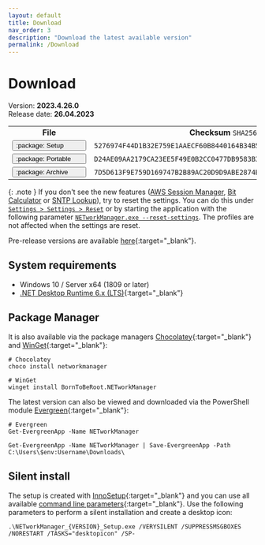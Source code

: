 ```yaml
---
layout: default
title: Download
nav_order: 3
description: "Download the latest available version"
permalink: /Download
---
```


# Download

Version: **2023.4.26.0** <br />
Release date: **26.04.2023**

<table>
  <tr>
    <td style="text-align: center;">
      <b>File</b>
    </td>
    <td style="text-align: center;">
      <b>Checksum</b> <code>SHA256</code>
    </td>
  </tr>
  <tr>
    <td>
      <a href='https://github.com/BornToBeRoot/NETworkManager/releases/download/2023.4.26.0/NETworkManager_2023.4.26.0_Setup.exe' style="text-decoration: none;" target="_blank">
        <span class="fs-5">
          <button type="button" name="button" class="btn btn-primary" style="width: 150px; text-align: left;">:package: Setup</button>
        </span>
      </a>
    </td>
    <td>
      <code>5276974F44D1B32E759E1AAECF60B8440164B34B501B0587DEACB367AA1FF304</code>
    </td>
  </tr>
  <tr>
    <td>
      <a href='https://github.com/BornToBeRoot/NETworkManager/releases/download/2023.4.26.0/NETworkManager_2023.4.26.0_Portable.zip' style="text-decoration: none;" target="_blank">
        <span class="fs-5">
          <button type="button" name="button" class="btn btn-primary" style="width: 150px; text-align: left;">:package: Portable</button>
        </span>
      </a>
    </td>
    <td>
      <code>D24AE09AA2179CA23EE5F49E0B2CC0477DB9583B3474241051693E243D512668</code>
    </td>
  </tr>
  <tr>
    <td>
      <a href='https://github.com/BornToBeRoot/NETworkManager/releases/download/2023.4.26.0/NETworkManager_2023.4.26.0_Archive.zip' style="text-decoration: none;" target="_blank">
        <span class="fs-5">
          <button type="button" name="button" class="btn btn-primary" style="width: 150px; text-align: left;">:package: Archive</button>
        </span>
      </a> 
    </td>
    <td>
      <code>7D5D613F9E759D169747B2B89AC20D9D9ABE2874B5CF620620F471963D52247D</code>
    </td>
  </tr>
</table>

{: .note }
If you don't see the new features ([AWS Session Manager](/NETworkManager//Documentation/Application/AWSSessionManager), [Bit Calculator](/NETworkManager//Documentation/Application/BitCalculator) or [SNTP Lookup](/NETworkManager//Documentation/Application/SNTPLookup)), try to reset the settings. You can do this under [`Settings > Settings > Reset`](/NETworkManager//Documentation/Settings/Settings#reset) or by starting the application with the following parameter [`NETworkManager.exe --reset-settings`](/NETworkManager//Documentation/CommandLineArguments#--reset-settings). The profiles are not affected when the settings are reset.

Pre-release versions are available [here](https://github.com/BornToBeRoot/NETworkManager/releases){:target="\_blank"}.

## System requirements

- Windows 10 / Server x64 (1809 or later)
- [.NET Desktop Runtime 6.x (LTS)](https://dotnet.microsoft.com/download/dotnet/6.0){:target="\_blank"}

## Package Manager

It is also available via the package managers [Chocolatey](https://chocolatey.org/packages/NETworkManager){:target="\_blank"} and [WinGet](https://github.com/microsoft/winget-pkgs/tree/master/manifests/b/BornToBeRoot/NETworkManager/){:target="\_blank"}:

```
# Chocolatey
choco install networkmanager

# WinGet
winget install BornToBeRoot.NETworkManager
```

The latest version can also be viewed and downloaded via the PowerShell module [Evergreen](https://github.com/aaronparker/evergreen){:target="\_blank"}:

```
# Evergreen
Get-EvergreenApp -Name NETworkManager

Get-EvergreenApp -Name NETworkManager | Save-EvergreenApp -Path C:\Users\$env:Username\Downloads\
```

## Silent install

The setup is created with [InnoSetup](https://jrsoftware.org/isinfo.php){:target="\_blank"} and you can use all available [command line parameters](https://jrsoftware.org/ishelp/index.php?topic=setupcmdline){:target="\_blank"}. Use the following parameters to perform a silent installation and create a desktop icon:

```
.\NETworkManager_{VERSION}_Setup.exe /VERYSILENT /SUPPRESSMSGBOXES /NORESTART /TASKS="desktopicon" /SP-
```
